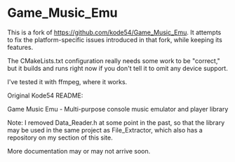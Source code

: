 Game_Music_Emu
==============

This is a fork of https://github.com/kode54/Game_Music_Emu. It attempts to fix
the platform-specific issues introduced in that fork, while keeping its
features.

The CMakeLists.txt configuration really needs some work to be "correct," but
it builds and runs right now if you don't tell it to omit any device support.

I've tested it with ffmpeg, where it works.

Original Kode54 README:

Game Music Emu - Multi-purpose console music emulator and player library

Note: I removed Data_Reader.h at some point in the past, so that the library
may be used in the same project as File_Extractor, which also has a repository
on my section of this site.

More documentation may or may not arrive soon.
